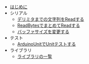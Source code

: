 
* [はじめに](README.md)
* シリアル
	* [デリミタまでの文字列をReadする](/serial/002input_until.md)
	* [ReadBytesでまとめてReadする](/serial/003read_bytes.md)
	* [バッファサイズを変更する](/serial/004size.md)
* テスト
	* [ArduinoUnitでUnitテストする](/test/001arduino_unit.md)
* ライブラリ
	* [ライブラリの一覧](/library/001list.md)